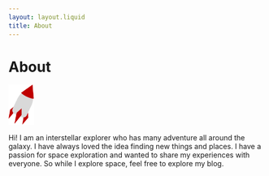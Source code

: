 ```yaml
---
layout: layout.liquid
title: About
---
```


# About
<img class="about" alt="spaceship" src="/images/spaceship.png" width="50" />
<p>Hi! I am an interstellar explorer who has many adventure all around the galaxy. I have always loved the idea finding
    new things and places. I have a passion for space exploration and wanted to share my experiences with everyone. So
    while I explore space, feel free to explore my blog.</p>